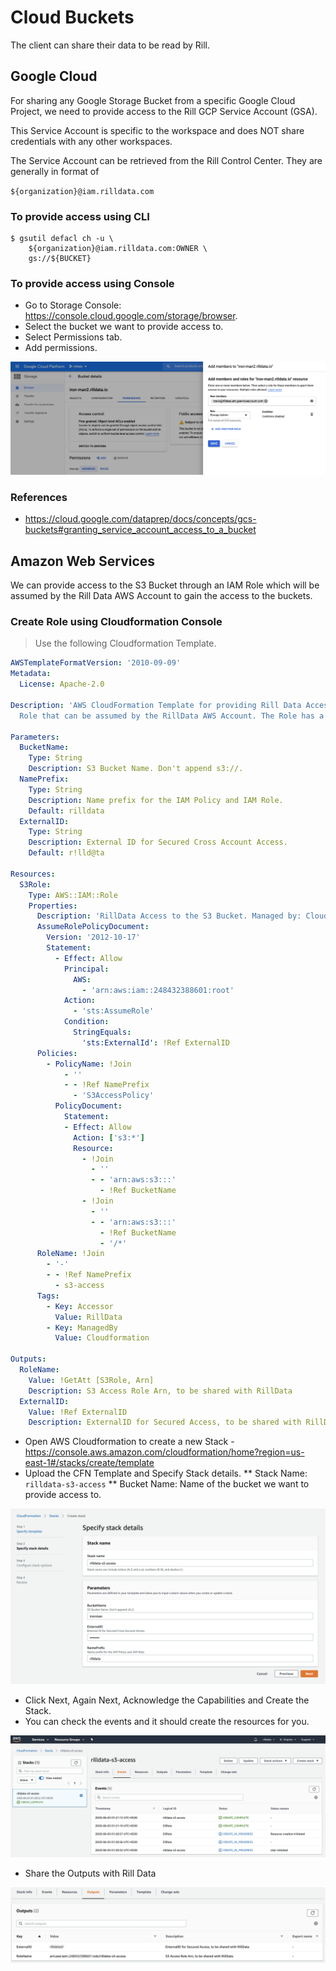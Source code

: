 # Cloud Buckets

The client can share their data to be read by Rill. 

## Google Cloud 

For sharing any Google Storage Bucket from a specific Google Cloud Project, we need to provide access to the Rill GCP Service Account (GSA).

This Service Account is specific to the workspace and does NOT share credentials with any other workspaces. 

The Service Account can be retrieved from the Rill Control Center. They are generally in format of

`${organization}@iam.rilldata.com`

### To provide access using CLI
```shell
$ gsutil defacl ch -u \
    ${organization}@iam.rilldata.com:OWNER \
    gs://${BUCKET}
```
### To provide access using Console

* Go to Storage Console: https://console.cloud.google.com/storage/browser.
* Select the bucket we want to provide access to.
* Select Permissions tab.
* Add permissions.

![](../images/1.png?raw=true)


### References
* https://cloud.google.com/dataprep/docs/concepts/gcs-buckets#granting_service_account_access_to_a_bucket

## Amazon Web Services

We can provide access to the S3 Bucket through an IAM Role which will be assumed by the Rill Data AWS Account to gain the access to the buckets. 

### Create Role using Cloudformation Console

> Use the following Cloudformation Template.

```yaml
AWSTemplateFormatVersion: '2010-09-09'
Metadata:
  License: Apache-2.0

Description: 'AWS CloudFormation Template for providing Rill Data Access to S3 Bucket. It creates a
  Role that can be assumed by the RillData AWS Account. The Role has a IAM policy associated with them.'

Parameters:
  BucketName:
    Type: String
    Description: S3 Bucket Name. Don't append s3://.
  NamePrefix:
    Type: String
    Description: Name prefix for the IAM Policy and IAM Role.
    Default: rilldata
  ExternalID:
    Type: String
    Description: External ID for Secured Cross Account Access.
    Default: r!lld@ta

Resources:
  S3Role:
    Type: AWS::IAM::Role
    Properties:
      Description: 'RillData Access to the S3 Bucket. Managed by: Cloudformation'
      AssumeRolePolicyDocument:
        Version: '2012-10-17'
        Statement:
          - Effect: Allow
            Principal:
              AWS:
                - 'arn:aws:iam::248432388601:root'
            Action:
              - 'sts:AssumeRole'
            Condition:
              StringEquals:
                'sts:ExternalId': !Ref ExternalID
      Policies:
        - PolicyName: !Join
            - ''
            - - !Ref NamePrefix
              - 'S3AccessPolicy'
          PolicyDocument:
            Statement:
            - Effect: Allow
              Action: ['s3:*']
              Resource:
                - !Join
                  - ''
                  - - 'arn:aws:s3:::'
                    - !Ref BucketName
                - !Join
                  - ''
                  - - 'arn:aws:s3:::'
                    - !Ref BucketName
                    - '/*'
      RoleName: !Join
        - '-'
        - - !Ref NamePrefix
          - s3-access
      Tags:
        - Key: Accessor
          Value: RillData
        - Key: ManagedBy
          Value: Cloudformation

Outputs:
  RoleName:
    Value: !GetAtt [S3Role, Arn]
    Description: S3 Access Role Arn, to be shared with RillData
  ExternalID:
    Value: !Ref ExternalID
    Description: ExternalID for Secured Access, to be shared with RillData
```

* Open AWS Cloudformation to create a new Stack - https://console.aws.amazon.com/cloudformation/home?region=us-east-1#/stacks/create/template
* Upload the CFN Template and Specify Stack details.
** Stack Name: `rilldata-s3-access`
** Bucket Name: Name of the bucket we want to provide access to.

![](../images/2.png?raw=true)

* Click Next, Again Next, Acknowledge the Capabilities and Create the Stack.
* You can check the events and it should create the resources for you.

![](../images/3.png?raw=true)

* Share the Outputs with Rill Data

![](../images/4.png?raw=true)